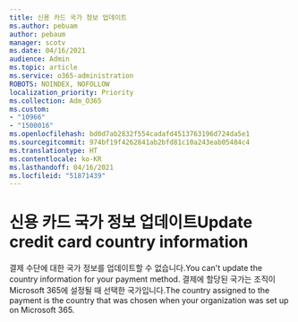 ```yaml
---
title: 신용 카드 국가 정보 업데이트
ms.author: pebuam
author: pebaum
manager: scotv
ms.date: 04/16/2021
audience: Admin
ms.topic: article
ms.service: o365-administration
ROBOTS: NOINDEX, NOFOLLOW
localization_priority: Priority
ms.collection: Adm_O365
ms.custom:
- "10966"
- "1500016"
ms.openlocfilehash: bd0d7ab2832f554cadafd4513763196d724da5e1
ms.sourcegitcommit: 974bf19f4262841ab2bfd81c10a243eab05484c4
ms.translationtype: HT
ms.contentlocale: ko-KR
ms.lasthandoff: 04/16/2021
ms.locfileid: "51871439"
---
```

# <a name="update-credit-card-country-information"></a><span data-ttu-id="e99e9-102">신용 카드 국가 정보 업데이트</span><span class="sxs-lookup"><span data-stu-id="e99e9-102">Update credit card country information</span></span>

<span data-ttu-id="e99e9-103">결제 수단에 대한 국가 정보를 업데이트할 수 없습니다.</span><span class="sxs-lookup"><span data-stu-id="e99e9-103">You can't update the country information for your payment method.</span></span> <span data-ttu-id="e99e9-104">결제에 할당된 국가는 조직이 Microsoft 365에 설정될 때 선택한 국가입니다.</span><span class="sxs-lookup"><span data-stu-id="e99e9-104">The country assigned to the payment is the country that was chosen when your organization was set up on Microsoft 365.</span></span> 